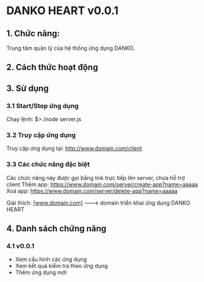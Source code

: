 # DANKO HEART v0.0.1


## 1. Chức năng:
Trung tâm quản lý của hệ thống ứng dụng DANKO.


## 2. Cách thức hoạt động


## 3. Sử dụng

### 3.1 Start/Stop ứng dụng
Chạy lệnh:
$>./node server.js

### 3.2 Truy cập ứng dụng
Truy cập ứng dụng tại: http://www.domain.com/client

### 3.3 Các chức năng đặc biệt
Các chức năng này được gọi bằng link trực tiếp lên server, chưa hỗ trợ client
Thêm app: 
https://www.domain.com/server/create-app?name=aaaaa
Xoá app:
https://www.domain.com/server/delete-app?name=aaaaa

Giải thích:
[www.domain.com] ---> domain triển khai ứng dụng DANKO HEART


## 4. Danh sách chứng năng

### 4.1 v0.0.1
- Xem cấu hình các ứng dụng
- Xem kết quả kiểm tra theo ứng dụng
- Thêm ứng dụng mới
